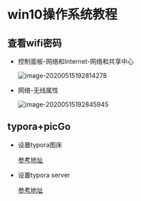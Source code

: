 # win10操作系统教程

## 查看wifi密码

- 控制面板-网络和Internet-网络和共享中心

  ![image-20200515192814278](C:\Users\admin\AppData\Roaming\Typora\typora-user-images\image-20200515192814278.png)

- 网络-无线属性

  ![image-20200515192845945](C:\Users\admin\AppData\Roaming\Typora\typora-user-images\image-20200515192845945.png)

## typora+picGo

- 设置typora图床

  [参考地址](https://www.cnblogs.com/WindSun/p/12589037.html)

- 设置typora server

  [参考地址](https://hoxis.github.io/typora-picgo.html)